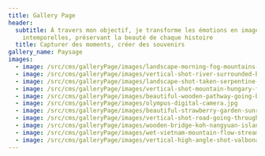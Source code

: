 ```yaml
---
title: Gallery Page
header:
  subtitle: À travers mon objectif, je transforme les émotions en images
    intemporelles, préservant la beauté de chaque histoire
  title: Capturer des moments, créer des souvenirs
gallery_name: Paysage
images:
  - image: /src/cms/galleryPage/images/landscape-morning-fog-mountains-with-hot-air-balloons-sunrise.jpg
  - image: /src/cms/galleryPage/images/vertical-shot-river-surrounded-by-mountains-meadows-scotland.jpg
  - image: /src/cms/galleryPage/images/landscape-shot-taken-serpentine-road-tf-436-masca-spain.jpg
  - image: /src/cms/galleryPage/images/vertical-shot-mountain-hungary-full-trees-vegetation.jpg
  - image: /src/cms/galleryPage/images/beautiful-wooden-pathway-going-breathtaking-colorful-trees-forest.jpg
  - image: /src/cms/galleryPage/images/olympus-digital-camera.jpg
  - image: /src/cms/galleryPage/images/beautiful-strawberry-garden-sunrise-doi-ang-khang-chiang-mai-thailand.jpg
  - image: /src/cms/galleryPage/images/vertical-shot-road-going-through-beautiful-colorful-trees-captured-day-time.jpg
  - image: /src/cms/galleryPage/images/wooden-bridge-koh-nangyuan-island-surat-thani-thailand.jpg
  - image: /src/cms/galleryPage/images/wet-vietnam-mountain-flow-stream-rural.jpg
  - image: /src/cms/galleryPage/images/vertical-high-angle-shot-valbona-valley-national-park-clear-blue-sky-albania.jpg
---
```

